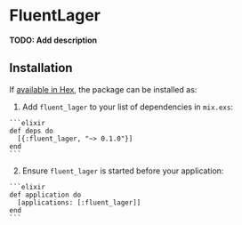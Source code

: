 # FluentLager

**TODO: Add description**

## Installation

If [available in Hex](https://hex.pm/docs/publish), the package can be installed as:

  1. Add `fluent_lager` to your list of dependencies in `mix.exs`:

    ```elixir
    def deps do
      [{:fluent_lager, "~> 0.1.0"}]
    end
    ```

  2. Ensure `fluent_lager` is started before your application:

    ```elixir
    def application do
      [applications: [:fluent_lager]]
    end
    ```


